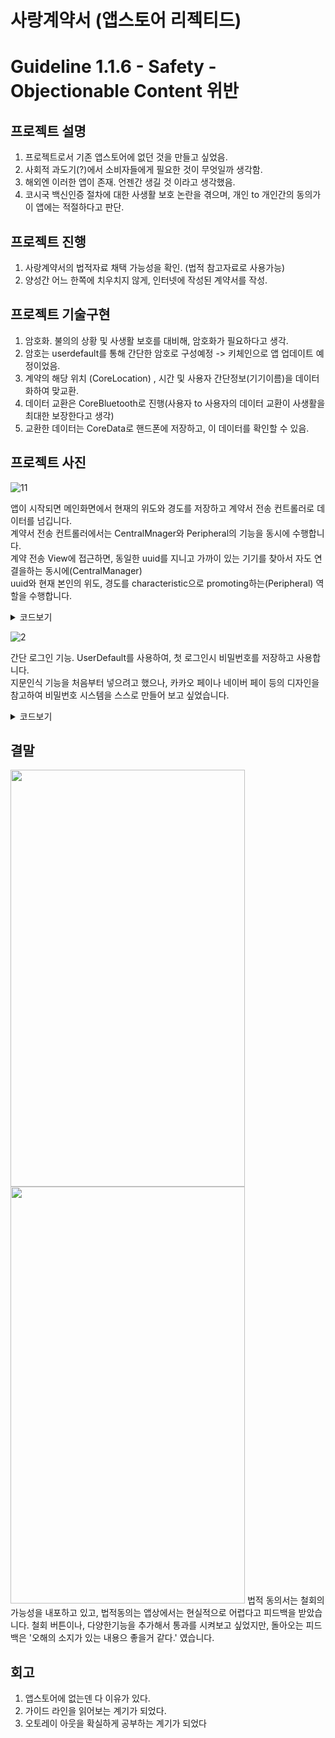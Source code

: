 # 사랑계약서 (앱스토어 리젝티드)

# Guideline 1.1.6 - Safety - Objectionable Content 위반



## 프로젝트 설명

1. 프로젝트로서 기존 앱스토어에 없던 것을 만들고 싶었음.
2. 사회적 과도기(?)에서 소비자들에게 필요한 것이 무엇일까 생각함.
3. 해외엔 이러한 앱이 존재. 언젠간 생길 것 이라고 생각했음.
4. 코시국 백신인증 절차에 대한 사생활 보호 논란을 겪으며, 개인 to 개인간의 동의가 이 앱에는 적절하다고 판단.

## 프로젝트 진행

1. 사랑계약서의 법적자료 채택 가능성을 확인. (법적 참고자료로 사용가능)
2. 양성간 어느 한쪽에 치우치지 않게, 인터넷에 작성된 계약서를 작성.

## 프로젝트 기술구현

1. 암호화. 불의의 상황 및 사생활 보호를 대비해, 암호화가 필요하다고 생각.
2. 암호는 userdefault를 통해 간단한 암호로 구성예정 -> 키체인으로 앱 업데이트 예정이었음.
3. 계약의 해당 위치 (CoreLocation) , 시간 및 사용자 간단정보(기기이름)을 데이터화하여 맞교환.
4. 데이터 교환은 CoreBluetooth로 진행(사용자 to 사용자의 데이터 교환이 사생활을 최대한 보장한다고 생각)
5. 교환한 데이터는 CoreData로 핸드폰에 저장하고, 이 데이터를 확인할 수 있음.

## 프로젝트 사진
![11](https://user-images.githubusercontent.com/92086662/201171185-e7ee3fde-5040-4b1a-bfac-0f7a79d8cd1e.gif)

앱이 시작되면 메인화면에서 현재의 위도와 경도를 저장하고 계약서 전송 컨트롤러로 데이터를 넘깁니다.  
계약서 전송 컨트롤러에서는 CentralMnager와 Peripheral의 기능을 동시에 수행합니다.  
계약 전송 View에 접근하면, 동일한 uuid를 지니고 가까이 있는 기기를 찾아서 자도 연결을하는 동시에(CentralManager)  
uuid와 현재 본인의 위도, 경도를 characteristic으로 promoting하는(Peripheral) 역할을 수행합니다.


<details>
<summary>코드보기</summary>

Peripheral(주변기기)에 대한 코드.
메인 컨트롤러에서 전달받은 위치와 경도를 특정 uuid에 담아 전송
``` Swift
  extension CentralController:CBPeripheralManagerDelegate{
    func peripheralManagerDidUpdateState(_ peripheral: CBPeripheralManager) {
        
        if peripheral.state == .poweredOn{
            
            let advertisementData = String(format: "%@|%@", lat, lon).data(using: .utf8)
            
            let service = CBMutableService(type: TransferService.serviceUUID, primary: true)
            let rx = CBMutableCharacteristic(type: TransferService.rxCharacterUUID, properties: .read, value: advertisementData, permissions: .readable)
            service.characteristics = [rx]
            
            peripheralManager.add(service)
            
            peripheralManager.startAdvertising([CBAdvertisementDataServiceUUIDsKey:[TransferService.serviceUUID]])
        }
    }
}
```
  
CentralManager에 대한 코드
  주변에 있는 특정 uuid를 지닌 service를 검색하고, 연결해서 해당 기기의 이름과 데이터(위도, 경도)를 저장합니다.  
  저장이 성공했다면, RecordViewController에 해당 데이터를 입력하여 화면에 보여줍니다.
``` Swift
  extension CentralController:CBCentralManagerDelegate{
    func centralManagerDidUpdateState(_ central: CBCentralManager) {
        if central.state == .poweredOn{
            central.scanForPeripherals(withServices: [TransferService.serviceUUID])
        }
    }
    
    func centralManager(_ central: CBCentralManager, didDiscover peripheral: CBPeripheral, advertisementData: [String : Any], rssi RSSI: NSNumber) {
        
        guard RSSI.intValue >= -50 else {return}
        pendingPeripheral = peripheral
    }
    
    func centralManager(_ central: CBCentralManager, didConnect peripheral: CBPeripheral) {
        peripheral.discoverServices([TransferService.serviceUUID])
        
    }
    
    func peripheral(_ peripheral: CBPeripheral, didDiscoverServices error: Error?) {
        guard let services = peripheral.services else {return}
        for service in services{
            pendingPeripheral?.discoverCharacteristics([TransferService.rxCharacterUUID], for: service)
        }
    }
    
    func peripheral(_ peripheral: CBPeripheral, didDiscoverCharacteristicsFor service: CBService, error: Error?) {
        
        guard let charac = service.characteristics else {return}
        for characteristic in charac where characteristic.uuid == TransferService.rxCharacterUUID{
            pendingPeripheral?.readValue(for: characteristic)
        }
    }
    
    func peripheral(_ peripheral: CBPeripheral, didUpdateValueFor characteristic: CBCharacteristic, error: Error?) {
        guard let value = characteristic.value else {return}
        let str = String(decoding: value, as: UTF8.self)
        let toShowData = decodeString(str)
        saveAgreement()
        let nextController = RecordViewController(entitiy: toShowData)
        navigationController?.pushViewController(nextController, animated: true)
    }
}

extension CentralController:CBPeripheralDelegate{
    
}
```

</details>

![2](https://user-images.githubusercontent.com/92086662/201252869-04b49faf-ec82-473a-ae8c-1516ad1246c0.gif)

간단 로그인 기능.
UserDefault를 사용하여, 첫 로그인시 비밀번호를 저장하고 사용합니다.  
지문인식 기능을 처음부터 넣으려고 했으나, 카카오 페이나 네이버 페이 등의 디자인을 참고하여 비밀번호 시스템을 스스로 만들어 보고 싶었습니다.

<details>
<summary>코드보기</summary>
PasswordController의 전반적인 동작 흐름입니다.  
첫 로그인시, 비밀번호를 2번 입력하며, 동일하 경우에 UserDefault에 저장이 됩니다.  

``` Swift
func start(){
        if firstVisit{
            count = 0
            count2 = 0
            passwordArray = [String]()
            passwordIdentifier = [String]()
            passwordView.setupPassword()
            setUpButtons()
        } else{
            passwordView.loginPassword()
            passwordIdentifier = [String]()
            count2 = 0
            setUpButtons2()
        }
    }

```
count 와 count2는 카운터로서, 비밀번호 4자리에 대응을 위함입니다.
``` Swift
   lazy var count:Int = 0 {
            didSet{
                if count == 4{
                    DispatchQueue.main.async {
                        self.passwordView.clear()
                    }
                    passwordView.checkupPassword()
                    setUpButtons2()
                }
            }
        }
        
        lazy var count2:Int = 0 {
            didSet{
                if count2 == 4{
                    matchPassword()
                }
            }
        }
```

</details>

## 결말
<img src="https://user-images.githubusercontent.com/92086662/201255662-2e410765-9e6b-4e35-9acd-ca06fe1a1d4a.PNG" width="375" height="667">
<img src="https://user-images.githubusercontent.com/92086662/201256165-15538a16-8d3c-4e01-ab30-4a83b981cdb0.PNG" width="375" height="667">
법적 동의서는 철회의 가능성을 내포하고 있고, 법적동의는 앱상에서는 현실적으로 어렵다고 피드백을 받았습니다.  
철회 버튼이나, 다양한기능을 추가해서 통과를 시켜보고 싶었지만, 돌아오는 피드백은 '오해의 소지가 있는 내용으 좋을거 같다.'  였습니다.

## 회고
1. 앱스토어에 없는덴 다 이유가 있다.
2. 가이드 라인을 읽어보는 계기가 되었다.
3. 오토레이 아웃을 확실하게 공부하는 계기가 되었다
